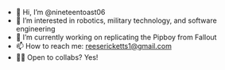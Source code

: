 - 👋 Hi, I’m @nineteentoast06
- 👀 I’m interested in robotics, military technology, and software engineering
- 🌱 I’m currently working on replicating the Pipboy from Fallout
- 📫 How to reach me: reesericketts1@gmail.com
- ✍🏻 Open to collabs? Yes!

